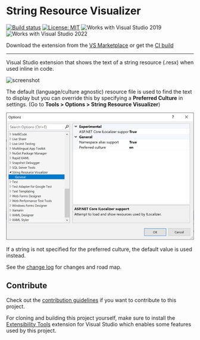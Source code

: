# String Resource Visualizer

[![Build status](https://ci.appveyor.com/api/projects/status/a8qsff6l76e04p06?svg=true)](https://ci.appveyor.com/project/mrlacey/stringresourcevisualizer)
[![License: MIT](https://img.shields.io/badge/License-MIT-green.svg)](LICENSE)
![Works with Visual Studio 2019](https://img.shields.io/static/v1.svg?label=VS&message=2019&color=5F2E96)
![Works with Visual Studio 2022](https://img.shields.io/static/v1.svg?label=VS&message=2022&color=A853C7)

Download the extension from the [VS Marketplace](https://marketplace.visualstudio.com/items?itemName=MattLaceyLtd.StringResourceVisualizer)
or get the
[CI build](http://vsixgallery.com/extension/StringResourceVisualizer.a05f89b1-98f8-4b37-8f84-4fdebc44aa25/)

-------------------------------------

Visual Studio extension that shows the text of a string resource (.resx) when used inline in code.

![screenshot](./art/screenshot.png)

The default (language/culture agnostic) resource file is used to find the text to display but you can override this by specifying a **Preferred Culture** in settings. (Go to **Tools > Options > String Resource Visualizer**)

![setting](./art/settings.png)

If a string is not specified for the preferred culture, the default value is used instead.

See the [change log](CHANGELOG.md) for changes and road map.

## Contribute

Check out the [contribution guidelines](CONTRIBUTING.md) if you want to contribute to this project.

For cloning and building this project yourself, make sure to install the
[Extensibility Tools](https://visualstudiogallery.msdn.microsoft.com/ab39a092-1343-46e2-b0f1-6a3f91155aa6)
extension for Visual Studio which enables some features used by this project.
